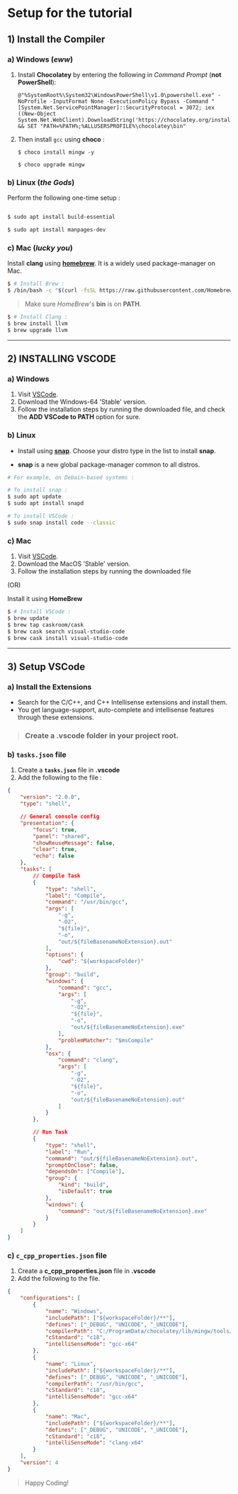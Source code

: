 # **Setup for the tutorial**

## **1) Install the Compiler**

### **a) Windows (_eww_)**

1.  Install **Chocolatey** by entering the following in _Command Prompt_ (**not PowerShell**):

    ```batch
    @"%SystemRoot%\System32\WindowsPowerShell\v1.0\powershell.exe" -NoProfile -InputFormat None -ExecutionPolicy Bypass -Command "[System.Net.ServicePointManager]::SecurityProtocol = 3072; iex ((New-Object System.Net.WebClient).DownloadString('https://chocolatey.org/install.ps1'))" && SET "PATH=%PATH%;%ALLUSERSPROFILE%\chocolatey\bin"
    ```

2.  Then install `gcc` using **choco** :

    ```batch
    $ choco install mingw -y

    $ choco upgrade mingw
    ```

### **b) Linux (_the Gods_)**

Perform the following one-time setup :

```bash

$ sudo apt install build-essential

$ sudo apt install manpages-dev

```

### **c) Mac (_lucky you_)**

Install **clang** using [**homebrew**](https://brew.sh/). It is a widely used package-manager on Mac.

```zsh
$ # Install Brew :
$ /bin/bash -c "$(curl -fsSL https://raw.githubusercontent.com/Homebrew/install/master/install.sh)"
```

> Make sure _HomeBrew_'s **bin** is on **PATH**.

```zsh
$ # Install Clang :
$ brew install llvm
$ brew upgrade llvm
```

---

## **2) INSTALLING VSCODE**

### **a) Windows**

1.  Visit [VSCode](https://code.visualstudio.com).
2.  Download the Windows-64 'Stable' version.
3.  Follow the installation steps by running the downloaded file, and check the **ADD VSCode to PATH** option for sure.

### **b) Linux**

- Install using [**snap**](https://snapcraft.io/code). Choose your distro type in the list to install **snap**.

- **snap** is a new global package-manager common to all distros.

```bash
# For example, on Debain-based systems :

# To install snap :
$ sudo apt update
$ sudo apt install snapd

# To install VSCode :
$ sudo snap install code --classic
```

### **c) Mac**

1.  Visit [VSCode](https://www.code.visualstudio.com).
2.  Download the MacOS 'Stable' version.
3.  Follow the installation steps by running the downloaded file

(OR)

Install it using **HomeBrew**

```bash
$ # Install VSCode :
$ brew update
$ brew tap caskroom/cask
$ brew cask search visual-studio-code
$ brew cask install visual-studio-code
```

---

## **3) Setup VSCode**

### **a) Install the Extensions**

- Search for the C/C++, and C++ Intellisense extensions and install them.
- You get language-support, auto-complete and intellisense features through these extensions.

> ### Create a **.vscode** folder in your project root.

### **b) `tasks.json` file**

1. Create a **`tasks.json`** file in **.vscode**
1. Add the following to the file :

```json
{
	"version": "2.0.0",
	"type": "shell",

	// General console config
	"presentation": {
		"focus": true,
		"panel": "shared",
		"showReuseMessage": false,
		"clear": true,
		"echo": false
	},
	"tasks": [
		// Compile Task
		{
			"type": "shell",
			"label": "Compile",
			"command": "/usr/bin/gcc",
			"args": [
				"-g",
				"-O2",
				"${file}",
				"-o",
				"out/${fileBasenameNoExtension}.out"
			],
			"options": {
				"cwd": "${workspaceFolder}"
			},
			"group": "build",
			"windows": {
				"command": "gcc",
				"args": [
					"-g",
					"-O2",
					"${file}",
					"-o",
					"out/${fileBasenameNoExtension}.exe"
				],
				"problemMatcher": "$msCompile"
			},
			"osx": {
				"command": "clang",
				"args": [
					"-g",
					"-O2",
					"${file}",
					"-o",
					"out/${fileBasenameNoExtension}.out"
				]
			}
		},

		// Run Task
		{
			"type": "shell",
			"label": "Run",
			"command": "out/${fileBasenameNoExtension}.out",
			"promptOnClose": false,
			"dependsOn": ["Compile"],
			"group": {
				"kind": "build",
				"isDefault": true
			},
			"windows": {
				"command": "out/${fileBasenameNoExtension}.exe"
			}
		}
	]
}
```

### **c) `c_cpp_properties.json` file**

1. Create a **c_cpp_properties.json** file in **.vscode**
2. Add the following to the file.

```json
{
	"configurations": [
		{
			"name": "Windows",
			"includePath": ["${workspaceFolder}/**"],
			"defines": ["_DEBUG", "UNICODE", "_UNICODE"],
			"compilerPath": "C:/ProgramData/chocolatey/lib/mingw/tools/install/mingw64/bin/gcc.exe",
			"cStandard": "c18",
			"intelliSenseMode": "gcc-x64"
		},
		{
			"name": "Linux",
			"includePath": ["${workspaceFolder}/**"],
			"defines": ["_DEBUG", "UNICODE", "_UNICODE"],
			"compilerPath": "/usr/bin/gcc",
			"cStandard": "c18",
			"intelliSenseMode": "gcc-x64"
		},
		{
			"name": "Mac",
			"includePath": ["${workspaceFolder}/**"],
			"defines": ["_DEBUG", "UNICODE", "_UNICODE"],
			"cStandard": "c18",
			"intelliSenseMode": "clang-x64"
		}
	],
	"version": 4
}
```

> Happy Coding!

